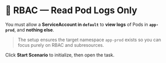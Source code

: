 # 📜 RBAC — Read Pod Logs Only 

You must allow a **ServiceAccount in `default`** to **view logs** of Pods in **`app-prod`**, and **nothing else**.

> The setup ensures the target namespace `app-prod` exists so you can focus purely on RBAC and subresources.

Click **Start Scenario** to initialize, then open the task.
